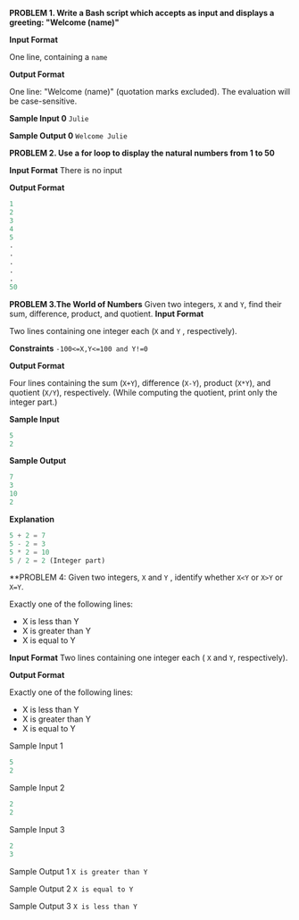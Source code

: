 **PROBLEM 1. Write a Bash script which accepts  as input and displays a greeting: "Welcome (name)"**

**Input Format**

One line, containing a `name`

**Output Format**

One line: "Welcome (name)" (quotation marks excluded).
The evaluation will be case-sensitive.

**Sample Input 0** `Julie`

**Sample Output 0** `Welcome Julie`


**PROBLEM 2. Use a for loop to display the natural numbers from 1 to 50**

**Input Format** There is no input

**Output Format**
```python
1
2
3
4
5
.
.
.
.
.
50
```

**PROBLEM 3.The World of Numbers**
Given two integers, `X` and `Y`, find their sum, difference, product, and quotient.
**Input Format**

Two lines containing one integer each (`X` and `Y` , respectively).

**Constraints**
`-100<=X,Y<=100 and Y!=0`

**Output Format**

Four lines containing the sum (`X+Y`), difference (`X-Y`), product (`X*Y`), and quotient (`X/Y`), respectively.
(While computing the quotient, print only the integer part.)

**Sample Input**
```python
5
2
```

**Sample Output**
```python
7
3
10
2
```
**Explanation**
```python
5 + 2 = 7
5 - 2 = 3
5 * 2 = 10
5 / 2 = 2 (Integer part)
```

**PROBLEM 4: Given two integers, `X` and `Y` , identify whether `X<Y` or `X>Y` or `X=Y`.

Exactly one of the following lines:
- X is less than Y
- X is greater than Y
- X is equal to Y

**Input Format** Two lines containing one integer each ( `X` and `Y`, respectively).

**Output Format**

Exactly one of the following lines:
- X is less than Y
- X is greater than Y
- X is equal to Y

Sample Input 1
```python
5  
2
```
Sample Input 2
```python
2
2 
```
Sample Input 3
```python
2
3  
```

Sample Output 1
`X is greater than Y `

Sample Output 2
`X is equal to Y`

Sample Output 3
`X is less than Y`
